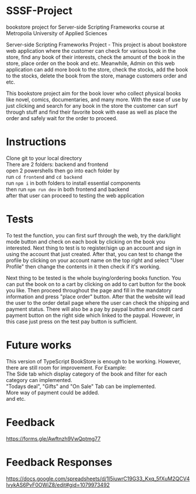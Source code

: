# SSSF-Project

bookstore project for Server-side Scripting Frameworks course at Metropolia University of Applied Sciences

Server-side Scripting Frameworks Project - This project is about bookstore web application where the customer can check for various book in the store, find any book of their interests, check the amount of the book in the store, place order on the book and etc. Meanwhile, Admin on this web application can add more book to the store, check the stocks, add the book to the stocks, delete the book from the store, manage customers order and etc.

This bookstore project aim for the book lover who collect physical books like novel, comics, documentaries, and many more. With the ease of use by just clicking and search for any book in the store the customer can surf through stuff and find their favorite book with ease as well as place the order and safely wait for the order to proceed.

# Instructions

Clone git to your local directory</br>
There are 2 folders: backend and frontend</br>
open 2 powershells then go into each folder by</br>
run ```cd frontend``` and ```cd backend```</br>
run ```npm i``` in both folders to install essential components</br>
then run ```npm run dev``` in both frontend and backend</br>
after that user can proceed to testing the web application

# Tests

To test the function, you can first surf through the web, try the dark/light mode button and check on each book by clicking on the book you interested. Next thing to test is to register/sign up an account and sign in using the account that just created. After that, you can test to change the profile by clicking on your account name on the top right and select "User Profile" then change the contents in it then check if it's working.

Next thing to be tested is the whole buying/ordering books function. You can put the book on to a cart by clicking on add to cart button for the book you like. Then proceed throughout the page and fill in the mandatory information and press "place order" button. After that the website will lead the user to the order detail page where the user can check the shipping and payment status. There will also be a pay by paypal button and credit card payment button on the right side which linked to the paypal. However, in this case just press on the test pay button is sufficient.

# Future works

This version of TypeScript BookStore is enough to be working. However, there are still room for improvement. For Example:</br>The Side tab which display category of the book and filter for each category can implemented. </br>"Todays deal", "Gifts" and "On Sale" Tab can be implemented. </br>More way of payment could be added.</br> and etc.

# Feedback

https://forms.gle/Awftnzh9VwQptmg77

# Feedback Responses

https://docs.google.com/spreadsheets/d/1I5iuwrC19G33_Kxq_5fXuM2QCV4IvykAS6PvF0OWiZ8/edit#gid=1079973492
